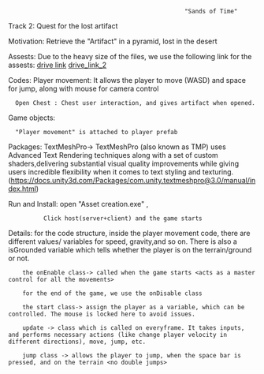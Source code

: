                                                       "Sands of Time"
Track 2: Quest for the lost artifact 

Motivation: Retrieve the "Artifact" in a pyramid, lost in the desert

Assests:
      Due to the heavy size of the files, we use the following link for the assests:
      [drive link](https://drive.google.com/drive/folders/1hcqg6iFuejfCsBb0LfvoeQwhTsU00k2l)
      [drive_link_2](https://drive.google.com/file/d/1Ruoq7pmMNMtVjPunvPqUTVv3Z9di2U7-/view?usp=drive_link)

Codes:
      Player movement: It allows the player to move (WASD) and space for jump, along with mouse for camera control
      
      Open Chest : Chest user interaction, and gives artifact when opened.
      
Game objects:

      "Player movement" is attached to player prefab

      
Packages:
        TextMeshPro-> TextMeshPro (also known as TMP) uses Advanced Text Rendering techniques along with a set of custom shaders,delivering substantial visual quality improvements while giving users incredible flexibility when it comes to text styling and texturing.
                (https://docs.unity3d.com/Packages/com.unity.textmeshpro@3.0/manual/index.html)

Run and Install:
             open "Asset creation.exe" ,
              
              Click host(server+client) and the game starts


Details:
        for the code structure, inside the player movement code, there are different values/ variables for speed, gravity,and so on. There is also a isGrounded variable which tells whether the player is on the terrain/ground or not.
        
        the onEnable class-> called when the game starts <acts as a master control for all the movements>
        
        for the end of the game, we use the onDisable class
        
        the start class-> assign the player as a variable, which can be controlled. The mouse is locked here to avoid issues.
        
        update -> class which is called on everyframe. It takes inputs, and performs necessary actions (like change player velocity in different directions), move, jump, etc.
        
        jump class -> allows the player to jump, when the space bar is pressed, and on the terrain <no double jumps>
